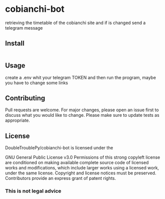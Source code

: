 # cobianchi-bot

retrieving the timetable of the cobianchi site and if is changed send a telegram message

## Install

```bash

```

## Usage 

create a .env whit your telegram TOKEN and then run the program, maybe you have to change some links

## Contributing

Pull requests are welcome. For major changes, please open an issue first to discuss what you would like to change.
Please make sure to update tests as appropriate.

## License

DoubleTroublePy/cobianchi-bot is licensed under the

GNU General Public License v3.0
Permissions of this strong copyleft license are conditioned on making available complete source code of licensed works and modifications, which include larger works using a licensed work, under the same license. Copyright and license notices must be preserved. Contributors provide an express grant of patent rights.

### This is not legal advice
